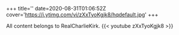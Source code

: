 +++
title=''
date=2020-08-31T01:06:52Z
cover='https://i.ytimg.com/vi/zXxTyoKgjk8/hqdefault.jpg'
+++

All content belongs to RealCharlieKirk.
{{< youtube zXxTyoKgjk8 >}}
